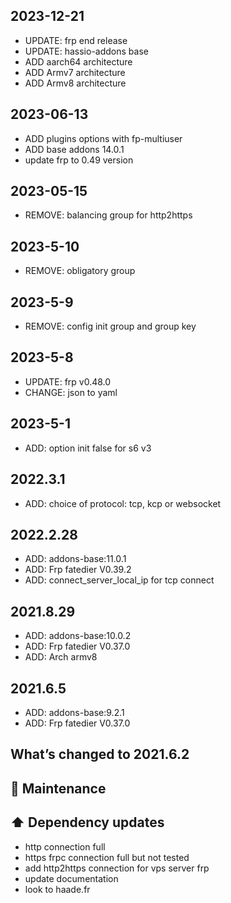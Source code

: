 ## 2023-12-21
- UPDATE: frp end release
- UPDATE: hassio-addons base
- ADD aarch64 architecture
- ADD Armv7 architecture
- ADD Armv8 architecture

## 2023-06-13
- ADD plugins options with fp-multiuser
- ADD base addons 14.0.1
- update frp to 0.49 version

## 2023-05-15
- REMOVE: balancing group for http2https

## 2023-5-10
- REMOVE: obligatory group

## 2023-5-9
- REMOVE: config init group and group key

## 2023-5-8
- UPDATE: frp v0.48.0
- CHANGE: json to yaml

## 2023-5-1
- ADD: option init false for s6 v3

## 2022.3.1
- ADD: choice of protocol: tcp, kcp or websocket

## 2022.2.28
- ADD: addons-base:11.0.1
- ADD: Frp fatedier V0.39.2
- ADD: connect_server_local_ip for tcp connect

## 2021.8.29
- ADD: addons-base:10.0.2
- ADD: Frp fatedier V0.37.0
- ADD: Arch armv8

## 2021.6.5
- ADD: addons-base:9.2.1
- ADD: Frp fatedier V0.37.0

## What’s changed to 2021.6.2

## 🧰 Maintenance

## ⬆️ Dependency updates
- http connection full
- https frpc connection full but not tested
- add http2https connection for vps server frp
- update documentation
- look to haade.fr
